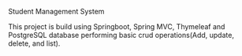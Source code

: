 Student Management System

This project is build using Springboot, Spring MVC, Thymeleaf and PostgreSQL database performing basic crud operations(Add, update, delete, and list).

